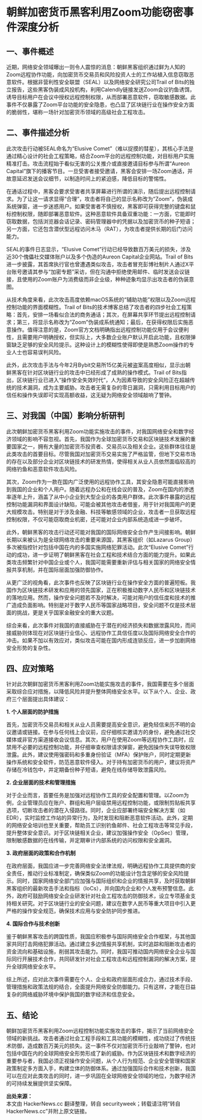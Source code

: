 # 朝鲜加密货币黑客利用Zoom功能窃密事件深度分析

## 一、事件概述

   近期，网络安全领域曝出一则令人震惊的消息：朝鲜黑客组织通过鲜为人知的Zoom远程协作功能，向加密货币交易员和风险投资人士的工作站植入信息窃取恶意软件。根据非营利性安全联盟（SEAL）以及网络安全研究公司Trail of Bits的独立报告，这些黑客伪装成风投机构，利用Calendly链接发送Zoom会议钓鱼诱饵，诱导目标用户在会议中授权远程控制权限，从而部署恶意软件，窃取敏感数据。此事件不仅暴露了Zoom平台功能的安全隐患，也凸显了区块链行业在操作安全方面的脆弱性，堪称一场针对加密货币领域的高级社会工程攻击。

## 二、事件描述分析

   此次攻击行动被SEAL命名为“Elusive Comet”（难以捉摸的彗星），其核心手法是通过精心设计的社会工程策略，结合Zoom平台的远程控制功能，对目标用户实施精准打击。攻击流程始于看似无害的公关推介或直接邀请目标参与所谓“Aureon Capital”旗下的播客节目。一旦受害者接受邀请，黑客会安排一场Zoom通话，并故意延迟发送会议细节，以制造时间上的紧迫感，降低目标的警惕性。

   在通话过程中，黑客会要求受害者共享屏幕进行所谓的演示，随后提出远程控制请求。为了让这一请求显得“合理”，攻击者将自己的显示名称改为“Zoom”，伪装成系统弹窗，进一步迷惑用户。如果受害者不慎授权，黑客即可获得完整的键盘和鼠标控制权限，随即部署恶意软件。这种恶意软件具备双重功能：一方面，它能即时窃取数据，包括浏览器会话记录、密码管理器中的凭据以及加密货币的种子短语；另一方面，它还包含潜伏型远程访问木马（RAT），为攻击者提供长期的后门访问能力。

   SEAL的事件日志显示，“Elusive Comet”行动已经导致数百万美元的损失，涉及近30个傀儡社交媒体账户以及多个伪造的Aureon Capital企业网站。Trail of Bits进一步披露，其首席执行官也曾遭遇类似攻击，攻击者冒充彭博社制片人通过X平台账号邀请其参与“加密专题”采访，但在沟通中拒绝使用邮件、临时发送会议链接，且使用的Zoom账户为消费级而非企业级，种种迹象均显示出攻击者的伪装意图。

   从技术角度来看，此次攻击高度依赖macOS系统的“辅助功能”权限以及Zoom远程控制功能的界面模糊性。Trail of Bits的技术博客总结了攻击者的四步社会工程策略：首先，安排一场看似合法的商务通话；其次，在屏幕共享环节提出远程控制请求；第三，将显示名称改为“Zoom”伪装成系统通知；最后，在获得权限后实施恶意操作。值得注意的是，Zoom官方文档明确指出远程控制功能仅用于会议便利性，且需要用户明确授权，但实际上，大多数企业账户默认开启此功能，且权限弹窗缺乏足够的安全风险提示。这种设计上的模糊性使得即使是熟悉Zoom操作的专业人士也容易误判风险。

   此外，此次攻击手法与今年2月Bybit交易所15亿美元被盗案高度相似，显示出朝鲜黑客在针对区块链行业的攻击中已经形成了成熟的操作模式。Trail of Bits指出，区块链行业已进入“操作安全失效时代”，人为因素导致的安全风险正在超越传统的技术漏洞，成为主要威胁。攻击者无需复杂的零日漏洞，只需利用目标用户的信任和操作失误即可实现高额收益，这无疑为网络安全领域敲响了警钟。

## 三、对我国（中国）影响分析研判

   此次朝鲜加密货币黑客利用Zoom功能实施攻击的事件，对我国网络安全和数字经济领域的影响不容忽视。首先，我国作为全球加密货币交易和区块链技术发展的重要国家之一，拥有大量的加密货币投资者、交易员以及相关企业。这些群体往往是此类攻击的首要目标。尽管我国对加密货币交易实施了严格监管，但地下交易市场的存在以及部分企业对区块链技术的研发热情，使得相关从业人员依然面临较高的网络钓鱼和恶意软件攻击风险。

   其次，Zoom作为一款在国内广泛使用的远程协作工具，其安全隐患可能直接影响到我国的企业和个人用户。随着远程办公和在线会议的普及，Zoom在国内的渗透率逐年上升，涵盖了从中小企业到大型企业的各类用户群体。此次事件暴露的远程控制功能漏洞和界面设计缺陷，可能会被其他攻击者借鉴，用于针对我国用户的更大规模攻击。特别是对于涉及金融、科技等敏感领域的企业，攻击者一旦获取远程控制权限，不仅可能窃取商业机密，还可能对企业内部系统造成进一步破坏。

   此外，朝鲜黑客的攻击行动还可能对我国的国际网络安全合作产生间接影响。朝鲜长期以来被认为是全球网络攻击的重要来源国，其黑客组织（如Lazarus Group）多次被指控针对包括中国在内的多国实施网络犯罪活动。此次“Elusive Comet”行动的成功，进一步证明了朝鲜黑客在社会工程和技术结合方面的能力提升。如果此类攻击频繁针对中国企业或个人，我国可能需要重新评估与相关国家的网络安全情报共享机制，并在国际层面加强防御协作。

   从更广泛的视角看，此次事件也反映了区块链行业在操作安全方面的普遍短板。我国作为区块链技术研发和应用的领先国家，正在积极推动数字人民币和区块链技术的落地应用。然而，操作安全问题若不及时解决，可能对用户的信任度和技术的推广造成负面影响。特别是对于数字人民币等国家战略项目，安全问题不仅是技术层面的挑战，更是关乎国家金融安全的重大议题。

   综合来看，此次事件对我国的直接威胁在于潜在的经济损失和数据泄露风险，而间接威胁则体现在对区块链行业信心、远程协作工具信任度以及国际网络安全合作的冲击。如果不加以有效应对，类似攻击可能在国内形成连锁反应，进一步加剧网络安全形势的复杂性。

## 四、应对策略

   针对此次朝鲜加密货币黑客利用Zoom功能实施攻击的事件，我国需要在多个层面采取综合应对措施，以降低风险并提升整体网络安全水平。以下从个人、企业、政府三个层面提出具体建议：

   **1. 个人层面的防护措施**

   首先，加密货币交易员和相关从业人员需要提高安全意识，避免轻信来历不明的会议邀请或链接。在参与任何线上会议前，应仔细核实邀请方的身份，避免通过社交媒体或非官方渠道接收会议信息。其次，用户在使用Zoom等远程协作工具时，应禁用不必要的远程控制功能，并仔细审查权限请求弹窗，避免因操作失误导致权限泄露。此外，建议使用强密码和多重身份验证（MFA）保护账户，同时定期更新操作系统和安全软件，防范恶意软件侵入。对于持有加密货币的用户，建议将资产存储在冷钱包中，并定期备份种子短语，避免在线存储导致泄露风险。

   **2. 企业层面的技术和管理措施**

   对于企业而言，首要任务是加强对远程协作工具的安全配置和管理。以Zoom为例，企业管理员应在账户、群组和用户层级禁用远程控制功能，或限制剪贴板共享选项，切断攻击者的潜在入侵路径。同时，企业应部署终端安全解决方案（如EDR），实时监控工作站的异常行为，及时发现和阻断恶意软件活动。此外，定期的网络安全培训也至关重要，帮助员工识别钓鱼邮件、社会工程攻击等常见手段，提升整体安全意识。对于区块链相关企业，建议加强操作安全（OpSec）管理，限制敏感数据的在线传输，并定期审计内部系统的访问权限和安全漏洞。

   **3. 政府层面的政策和合作机制**

   在政府层面，我国应进一步完善网络安全法律法规，明确远程协作工具提供商的安全责任，推动行业标准制定，确保类似Zoom的功能设计包含足够的安全风险提示。同时，国家网络安全部门应加强与国际组织和企业的情报共享，及时获取朝鲜黑客组织的最新攻击手法和指标（IoCs），并向国内企业和个人发布预警信息。此外，政府可鼓励网络安全企业研发针对社会工程攻击的防御技术，设立专项基金支持相关研究。对于区块链行业的安全问题，建议在数字人民币等重大项目中引入更严格的操作安全规范，确保技术应用与安全防护同步推进。

   **4. 国际合作与技术创新**

   鉴于朝鲜黑客攻击的跨国性质，我国应积极参与国际网络安全合作框架，与其他国家共同打击网络犯罪活动。通过建立多边情报共享机制，实时追踪和阻断攻击者的资金流向和基础设施，削弱其攻击能力。同时，我国可推动国内网络安全企业与国际同行开展技术合作，共同研发针对社会工程攻击和远程控制漏洞的解决方案，提升全球网络安全水平。

   综上所述，应对此次事件需要在个人、企业和政府层面形成合力，通过技术手段、管理措施和政策法规的结合，全面提升网络安全防御能力。只有这样，才能在日益复杂的网络威胁环境中保护我国的数字经济和信息安全。

## 五、结论

   朝鲜加密货币黑客利用Zoom远程控制功能实施攻击的事件，揭示了当前网络安全领域的新挑战。攻击者通过社会工程手段和工具功能的模糊性，成功绕过了传统技术防御，造成数百万美元的损失。这一事件不仅对加密货币行业敲响了警钟，也对包括中国在内的全球网络安全形势形成了新的威胁。作为区块链技术和数字经济的重要参与者，我国必须正视操作安全问题，从个人行为规范、企业安全管理和国家政策制定多方面入手，构建立体的防御体系。通过加强国际合作和技术创新，我国可以在应对此类攻击的同时，进一步巩固在全球网络安全领域的地位，为数字经济的可持续发展提供坚实保障。

**出处来源：**  
本文由 HackerNews.cc 翻译整理，转自 securityweek；转载请注明“转自 HackerNews.cc”并附上原文链接。
